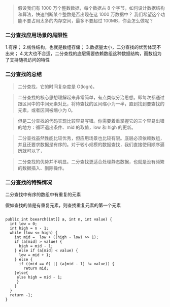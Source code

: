 

> 假设我们有 1000 万个整数数据，每个数据占 8 个字节，如何设计数据结构和算法，快速判断某个整数是否出现在这 1000 万数据中？ 
> 我们希望这个功能不要占用太多的内存空间，最多不要超过 100MB，你会怎么做呢？

### 二分查找应用场景的局限性

1.有序；
2.线性结构，也就是数组存储；
3.数据量太小，二分查找的优势体现不出来；
4.太大也不合适，二分查找的底层需要依赖数组这种数据结构，而数组为了支持随机访问的特性

### 二分查找的总结

> 二分查找，它的时间复杂度是 O(logn)。

> 二分查找的核心思想理解起来非常简单，有点类似分治思想。即每次都通过跟区间中的中间元素对比，将待查找的区间缩小为一半，直到找到要查找的元素，或者区间被缩小为 0。

> 但是二分查找的代码实现比较容易写错。你需要着重掌握它的三个容易出错的地方：循环退出条件、mid 的取值，low 和 high 的更新。

> 二分查找虽然性能比较优秀，但应用场景也比较有限。底层必须依赖数组，并且还要求数据是有序的。对于较小规模的数据查找，我们直接使用顺序遍历就可以了，

> 二分查找的优势并不明显。二分查找更适合处理静态数据，也就是没有频繁的数据插入、删除操作。

### 二分查找的特殊情况

二分查找中有序的数组中有重复的元素

假如查找的值是有重复元素，则查找重复元素的第一个元素
````

public int bsearch(int[] a, int n, int value) {
  int low = 0;
  int high = n - 1;
  while (low <= high) {
    int mid =  low + ((high - low) >> 1);
    if (a[mid] > value) {
      high = mid - 1;
    } else if (a[mid] < value) {
      low = mid + 1;
    } else {
      if ((mid == 0) || (a[mid - 1] != value)) {
        return mid;
    }else{
     else high = mid - 1;
     }
    }
  }
  return -1;
}
````

